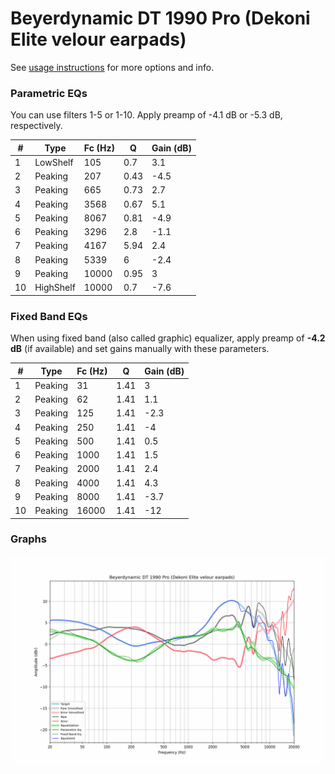 # Beyerdynamic DT 1990 Pro (Dekoni Elite velour earpads)
See [usage instructions](https://github.com/jaakkopasanen/AutoEq#usage) for more options and info.

### Parametric EQs
You can use filters 1-5 or 1-10. Apply preamp of -4.1 dB or -5.3 dB, respectively.

|   # | Type      |   Fc (Hz) |    Q |   Gain (dB) |
|-----|-----------|-----------|------|-------------|
|   1 | LowShelf  |       105 | 0.7  |         3.1 |
|   2 | Peaking   |       207 | 0.43 |        -4.5 |
|   3 | Peaking   |       665 | 0.73 |         2.7 |
|   4 | Peaking   |      3568 | 0.67 |         5.1 |
|   5 | Peaking   |      8067 | 0.81 |        -4.9 |
|   6 | Peaking   |      3296 | 2.8  |        -1.1 |
|   7 | Peaking   |      4167 | 5.94 |         2.4 |
|   8 | Peaking   |      5339 | 6    |        -2.4 |
|   9 | Peaking   |     10000 | 0.95 |         3   |
|  10 | HighShelf |     10000 | 0.7  |        -7.6 |

### Fixed Band EQs
When using fixed band (also called graphic) equalizer, apply preamp of **-4.2 dB** (if available) and set gains manually with these parameters.

|   # | Type    |   Fc (Hz) |    Q |   Gain (dB) |
|-----|---------|-----------|------|-------------|
|   1 | Peaking |        31 | 1.41 |         3   |
|   2 | Peaking |        62 | 1.41 |         1.1 |
|   3 | Peaking |       125 | 1.41 |        -2.3 |
|   4 | Peaking |       250 | 1.41 |        -4   |
|   5 | Peaking |       500 | 1.41 |         0.5 |
|   6 | Peaking |      1000 | 1.41 |         1.5 |
|   7 | Peaking |      2000 | 1.41 |         2.4 |
|   8 | Peaking |      4000 | 1.41 |         4.3 |
|   9 | Peaking |      8000 | 1.41 |        -3.7 |
|  10 | Peaking |     16000 | 1.41 |       -12   |

### Graphs
![](./Beyerdynamic%20DT%201990%20Pro%20(Dekoni%20Elite%20velour%20earpads).png)
